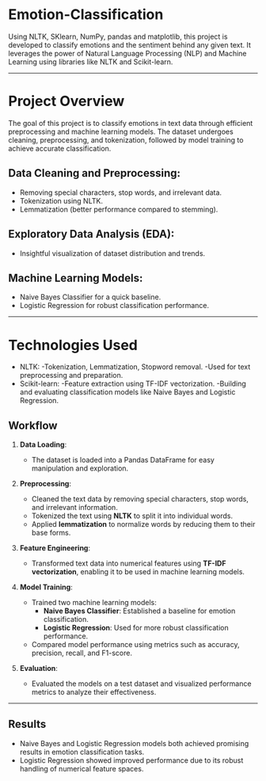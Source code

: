 # Emotion-Classification
Using NLTK, SKlearn, NumPy, pandas and matplotlib, this project is developed to classify emotions and the sentiment behind any given text. It leverages the power of Natural Language Processing (NLP) and Machine Learning using libraries like NLTK and Scikit-learn.

---

# Project Overview
The goal of this project is to classify emotions in text data through efficient preprocessing and machine learning models. The dataset undergoes cleaning, preprocessing, and tokenization, followed by model training to achieve accurate classification.

## Data Cleaning and Preprocessing:
* Removing special characters, stop words, and irrelevant data.
* Tokenization using NLTK.
* Lemmatization (better performance compared to stemming).
## Exploratory Data Analysis (EDA):
* Insightful visualization of dataset distribution and trends.
## Machine Learning Models:
* Naive Bayes Classifier for a quick baseline.
* Logistic Regression for robust classification performance.
---
# Technologies Used
* NLTK:
  -Tokenization, Lemmatization, Stopword removal.
  -Used for text preprocessing and preparation.
* Scikit-learn:
  -Feature extraction using TF-IDF vectorization.
  -Building and evaluating classification models like Naive Bayes and Logistic Regression.

## **Workflow**
1. **Data Loading**:
   - The dataset is loaded into a Pandas DataFrame for easy manipulation and exploration.

2. **Preprocessing**:
   - Cleaned the text data by removing special characters, stop words, and irrelevant information.
   - Tokenized the text using **NLTK** to split it into individual words.
   - Applied **lemmatization** to normalize words by reducing them to their base forms.

3. **Feature Engineering**:
   - Transformed text data into numerical features using **TF-IDF vectorization**, enabling it to be used in machine learning models.

4. **Model Training**:
   - Trained two machine learning models:
     - **Naive Bayes Classifier**: Established a baseline for emotion classification.
     - **Logistic Regression**: Used for more robust classification performance.
   - Compared model performance using metrics such as accuracy, precision, recall, and F1-score.

5. **Evaluation**:
   - Evaluated the models on a test dataset and visualized performance metrics to analyze their effectiveness.
---
## Results
* Naive Bayes and Logistic Regression models both achieved promising results in emotion classification tasks.
* Logistic Regression showed improved performance due to its robust handling of numerical feature spaces.
  
